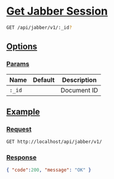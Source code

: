 # [Get Jabber Session]()

```bash
GET /api/jabber/v1/:_id?
```

## [Options]()

### [Params]()

Name | Default | Description
--- | --- | ---
`:_id` |  | Document ID

## [Example]()

### [Request]()

```bash
GET http://localhost/api/jabber/v1/
```

### [Response]()

```json
{ "code":200, "message": "OK" }
```